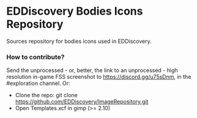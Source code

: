 # EDDiscovery Bodies Icons Repository

Sources repository for bodies icons used in EDDiscovery. 

### How to contribute?

Send the unprocessed - or, better, the link to an unprocessed - high resolution in-game FSS screenshot to https://discord.gg/u75sDnm, in the #exploration channel. Or:

- Clone the repo: git clone https://github.com/EDDiscovery/ImageRepository.git
- Open Templates.xcf in gimp (>= 2.10)
